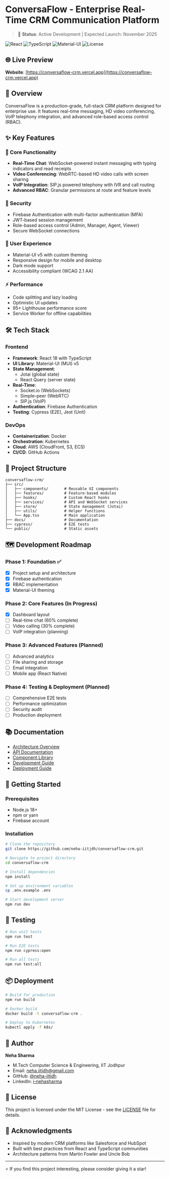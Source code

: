 # ConversaFlow - Enterprise Real-Time CRM Communication Platform

> 🚀 **Status**: Active Development | Expected Launch: November 2025

![React](https://img.shields.io/badge/React-18-blue)
![TypeScript](https://img.shields.io/badge/TypeScript-5.0-blue)
![Material-UI](https://img.shields.io/badge/Material--UI-v5-blue)
![License](https://img.shields.io/badge/license-MIT-green)

## 🌐 Live Preview
**Website**: [https://conversaflow-crm.vercel.app](https://conversaflow-crm.vercel.app)

## 📖 Overview
ConversaFlow is a production-grade, full-stack CRM platform designed for enterprise use. It features real-time messaging, HD video conferencing, VoIP telephony integration, and advanced role-based access control (RBAC).

## ✨ Key Features

### 🎯 Core Functionality
- **Real-Time Chat**: WebSocket-powered instant messaging with typing indicators and read receipts
- **Video Conferencing**: WebRTC-based HD video calls with screen sharing
- **VoIP Integration**: SIP.js powered telephony with IVR and call routing
- **Advanced RBAC**: Granular permissions at route and feature levels

### 🔐 Security
- Firebase Authentication with multi-factor authentication (MFA)
- JWT-based session management
- Role-based access control (Admin, Manager, Agent, Viewer)
- Secure WebSocket connections

### 🎨 User Experience
- Material-UI v5 with custom theming
- Responsive design for mobile and desktop
- Dark mode support
- Accessibility compliant (WCAG 2.1 AA)

### ⚡ Performance
- Code splitting and lazy loading
- Optimistic UI updates
- 95+ Lighthouse performance score
- Service Worker for offline capabilities

## 🛠️ Tech Stack

### Frontend
- **Framework**: React 18 with TypeScript
- **UI Library**: Material-UI (MUI) v5
- **State Management**: 
  - Jotai (global state)
  - React Query (server state)
- **Real-Time**: 
  - Socket.io (WebSockets)
  - Simple-peer (WebRTC)
  - SIP.js (VoIP)
- **Authentication**: Firebase Authentication
- **Testing**: Cypress (E2E), Jest (Unit)

### DevOps
- **Containerization**: Docker
- **Orchestration**: Kubernetes
- **Cloud**: AWS (CloudFront, S3, ECS)
- **CI/CD**: GitHub Actions

## 📁 Project Structure
```
conversaflow-crm/
├── src/
│   ├── components/       # Reusable UI components
│   ├── features/         # Feature-based modules
│   ├── hooks/            # Custom React hooks
│   ├── services/         # API and WebSocket services
│   ├── store/            # State management (Jotai)
│   ├── utils/            # Helper functions
│   └── App.tsx           # Main application
├── docs/                 # Documentation
├── cypress/              # E2E tests
└── public/               # Static assets
```

## 🗺️ Development Roadmap

### Phase 1: Foundation ✅
- [x] Project setup and architecture
- [x] Firebase authentication
- [x] RBAC implementation
- [x] Material-UI theming

### Phase 2: Core Features (In Progress)
- [x] Dashboard layout
- [ ] Real-time chat (60% complete)
- [ ] Video calling (30% complete)
- [ ] VoIP integration (planning)

### Phase 3: Advanced Features (Planned)
- [ ] Advanced analytics
- [ ] File sharing and storage
- [ ] Email integration
- [ ] Mobile app (React Native)

### Phase 4: Testing & Deployment (Planned)
- [ ] Comprehensive E2E tests
- [ ] Performance optimization
- [ ] Security audit
- [ ] Production deployment

## 📚 Documentation
- [Architecture Overview](./docs/architecture.md)
- [API Documentation](./docs/api-docs.md)
- [Component Library](./docs/components.md)
- [Development Guide](./docs/development.md)
- [Deployment Guide](./docs/deployment.md)

## 🚀 Getting Started

### Prerequisites
- Node.js 18+
- npm or yarn
- Firebase account

### Installation
```bash
# Clone the repository
git clone https://github.com/neha-iitjdh/conversaflow-crm.git

# Navigate to project directory
cd conversaflow-crm

# Install dependencies
npm install

# Set up environment variables
cp .env.example .env

# Start development server
npm run dev
```

## 🧪 Testing
```bash
# Run unit tests
npm run test

# Run E2E tests
npm run cypress:open

# Run all tests
npm run test:all
```

## 📦 Deployment
```bash
# Build for production
npm run build

# Docker build
docker build -t conversaflow-crm .

# Deploy to Kubernetes
kubectl apply -f k8s/
```

## 👤 Author
**Neha Sharma**
- M.Tech Computer Science & Engineering, IIT Jodhpur
- Email: neha.iitjdh@gmail.com
- GitHub: [@neha-iitjdh](https://github.com/neha-iitjdh)
- LinkedIn: [i-nehasharma](https://linkedin.com/in/i-nehasharma)

## 📄 License
This project is licensed under the MIT License - see the [LICENSE](LICENSE) file for details.

## 🙏 Acknowledgments
- Inspired by modern CRM platforms like Salesforce and HubSpot
- Built with best practices from React and TypeScript communities
- Architecture patterns from Martin Fowler and Uncle Bob

---

⭐ If you find this project interesting, please consider giving it a star!
